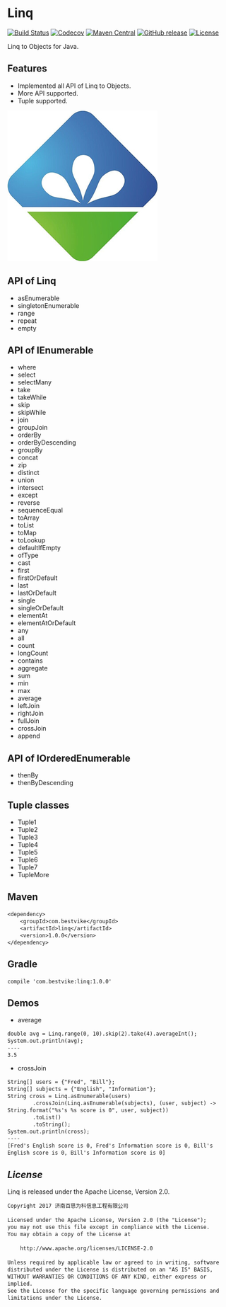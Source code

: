 <!--自述文件-->
# Linq

[![Build Status](https://travis-ci.org/timandy/linq.svg?branch=master)](https://travis-ci.org/timandy/linq)
[![Codecov](https://codecov.io/gh/timandy/linq/branch/master/graph/badge.svg)](https://codecov.io/gh/timandy/linq)
[![Maven Central](https://maven-badges.herokuapp.com/maven-central/com.bestvike/linq/badge.svg)](https://maven-badges.herokuapp.com/maven-central/com.bestvike/linq)
[![GitHub release](https://img.shields.io/github/release/timandy/linq.svg)](https://github.com/timandy/linq/releases)
[![License](https://img.shields.io/badge/license-Apache%202.0-4EB1BA.svg)](https://www.apache.org/licenses/LICENSE-2.0.html)

Linq to Objects for Java.

## Features
- Implemented all API of Linq to Objects.
- More API supported.
- Tuple supported.

![bestvike](logo.jpg "济南百思为科信息工程有限公司")

## API of Linq
- asEnumerable
- singletonEnumerable
- range
- repeat
- empty

## API of IEnumerable
- where
- select
- selectMany
- take
- takeWhile
- skip
- skipWhile
- join
- groupJoin
- orderBy
- orderByDescending
- groupBy
- concat
- zip
- distinct
- union
- intersect
- except
- reverse
- sequenceEqual
- toArray
- toList
- toMap
- toLookup
- defaultIfEmpty
- ofType
- cast
- first
- firstOrDefault
- last
- lastOrDefault
- single
- singleOrDefault
- elementAt
- elementAtOrDefault
- any
- all
- count
- longCount
- contains
- aggregate
- sum
- min
- max
- average
- leftJoin
- rightJoin
- fullJoin
- crossJoin
- append

## API of IOrderedEnumerable
- thenBy
- thenByDescending

## Tuple classes
- Tuple1
- Tuple2
- Tuple3
- Tuple4
- Tuple5
- Tuple6
- Tuple7
- TupleMore

## Maven
```
<dependency>
    <groupId>com.bestvike</groupId>
    <artifactId>linq</artifactId>
    <version>1.0.0</version>
</dependency>
```

## Gradle
```
compile 'com.bestvike:linq:1.0.0'
```

## Demos
- average
```
double avg = Linq.range(0, 10).skip(2).take(4).averageInt();
System.out.println(avg);
----
3.5
```
- crossJoin
```
String[] users = {"Fred", "Bill"};
String[] subjects = {"English", "Information"};
String cross = Linq.asEnumerable(users)
        .crossJoin(Linq.asEnumerable(subjects), (user, subject) -> String.format("%s's %s score is 0", user, subject))
        .toList()
        .toString();
System.out.println(cross);
----
[Fred's English score is 0, Fred's Information score is 0, Bill's English score is 0, Bill's Information score is 0]
```

## *License*
Linq is released under the Apache License, Version 2.0.
```
Copyright 2017 济南百思为科信息工程有限公司

Licensed under the Apache License, Version 2.0 (the "License");
you may not use this file except in compliance with the License.
You may obtain a copy of the License at

    http://www.apache.org/licenses/LICENSE-2.0

Unless required by applicable law or agreed to in writing, software
distributed under the License is distributed on an "AS IS" BASIS,
WITHOUT WARRANTIES OR CONDITIONS OF ANY KIND, either express or implied.
See the License for the specific language governing permissions and
limitations under the License.
```
